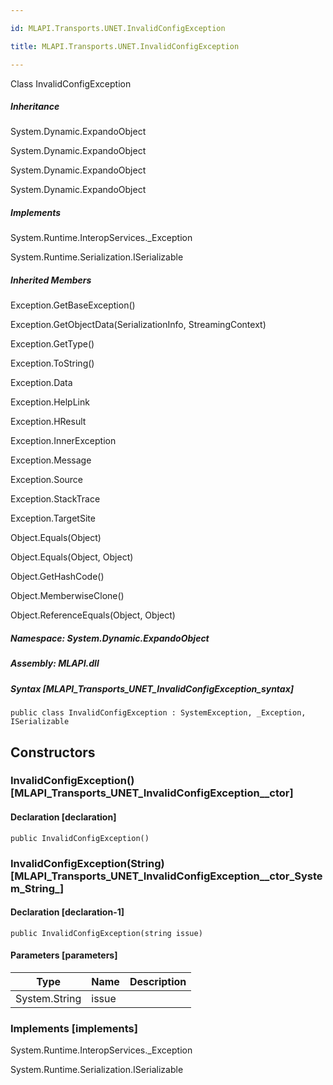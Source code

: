 ```yaml
---

id: MLAPI.Transports.UNET.InvalidConfigException

title: MLAPI.Transports.UNET.InvalidConfigException

---
```


Class InvalidConfigException

<div class="markdown level0 summary" markdown="1">

</div>

<div class="markdown level0 conceptual" markdown="1">

</div>

<div class="inheritance" markdown="1">

##### Inheritance

<div class="level0" markdown="1">

System.Dynamic.ExpandoObject

</div>

<div class="level1" markdown="1">

System.Dynamic.ExpandoObject

</div>

<div class="level2" markdown="1">

System.Dynamic.ExpandoObject

</div>

<div class="level3" markdown="1">

System.Dynamic.ExpandoObject

</div>

</div>

<div markdown="1" classs="implements">

##### Implements

<div markdown="1">

<span class="xref">System.Runtime.InteropServices.\_Exception</span>

</div>

<div markdown="1">

<span class="xref">System.Runtime.Serialization.ISerializable</span>

</div>

</div>

<div class="inheritedMembers" markdown="1">

##### Inherited Members

<div markdown="1">

Exception.GetBaseException()

</div>

<div markdown="1">

Exception.GetObjectData(SerializationInfo, StreamingContext)

</div>

<div markdown="1">

Exception.GetType()

</div>

<div markdown="1">

Exception.ToString()

</div>

<div markdown="1">

Exception.Data

</div>

<div markdown="1">

Exception.HelpLink

</div>

<div markdown="1">

Exception.HResult

</div>

<div markdown="1">

Exception.InnerException

</div>

<div markdown="1">

Exception.Message

</div>

<div markdown="1">

Exception.Source

</div>

<div markdown="1">

Exception.StackTrace

</div>

<div markdown="1">

Exception.TargetSite

</div>

<div markdown="1">

Object.Equals(Object)

</div>

<div markdown="1">

Object.Equals(Object, Object)

</div>

<div markdown="1">

Object.GetHashCode()

</div>

<div markdown="1">

Object.MemberwiseClone()

</div>

<div markdown="1">

Object.ReferenceEquals(Object, Object)

</div>

</div>

##### **Namespace**: System.Dynamic.ExpandoObject

##### **Assembly**: MLAPI.dll

##### Syntax [MLAPI_Transports_UNET_InvalidConfigException_syntax]

    public class InvalidConfigException : SystemException, _Exception, ISerializable

## Constructors <span id="MLAPI_Transports_UNET_InvalidConfigException__ctor_"></span>

### InvalidConfigException() [MLAPI_Transports_UNET_InvalidConfigException__ctor]

<div class="markdown level1 summary" markdown="1">

</div>

<div class="markdown level1 conceptual" markdown="1">

</div>

#### Declaration [declaration]

    public InvalidConfigException()

<span id="MLAPI_Transports_UNET_InvalidConfigException__ctor_"></span>

### InvalidConfigException(String) [MLAPI_Transports_UNET_InvalidConfigException__ctor_System_String_]

<div class="markdown level1 summary" markdown="1">

</div>

<div class="markdown level1 conceptual" markdown="1">

</div>

#### Declaration [declaration-1]

    public InvalidConfigException(string issue)

#### Parameters [parameters]

| Type                                    | Name                                     | Description |
|-----------------------------------------|------------------------------------------|-------------|
| <span class="xref">System.String</span> | <span class="parametername">issue</span> |             |

### Implements [implements]

<div markdown="1">

<span class="xref">System.Runtime.InteropServices.\_Exception</span>

</div>

<div markdown="1">

<span class="xref">System.Runtime.Serialization.ISerializable</span>

</div>
